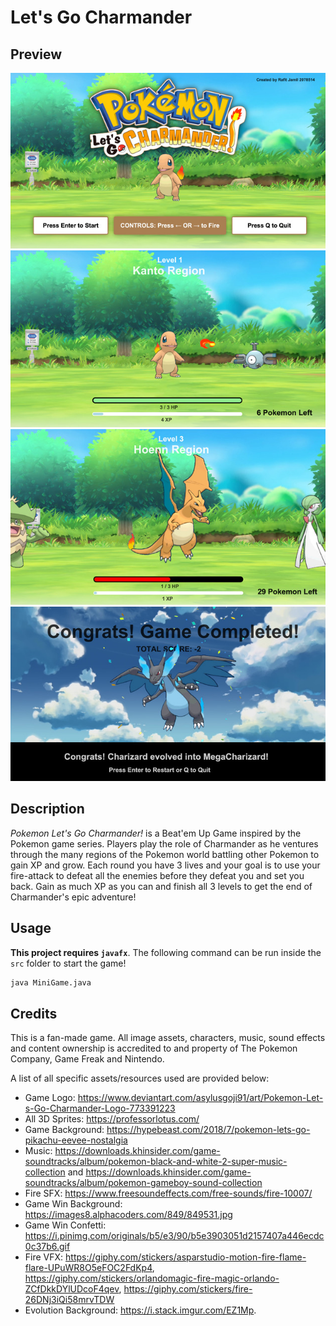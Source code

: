 # Let's Go Charmander

## Preview
![Home Screen Preview](./preview/Preview%201.jpg)
![Level 1 Preview](./preview/Preview%202.jpg)
![Level 3 Preview](./preview/Preview%204.jpg)
![Finish Preview](./preview/Preview%205.jpg)


## Description

*Pokemon Let's Go Charmander!* is a Beat'em Up Game inspired by the Pokemon game series. Players play the role of Charmander
 as he ventures through the many regions of the Pokemon world battling other Pokemon to gain XP and grow. Each round you have
 3 lives and your goal is to use your fire-attack to defeat all the enemies before they defeat you and set you back. Gain 
 as much XP as you can and finish all 3 levels to get the end of Charmander's epic adventure!

## Usage
**This project requires `javafx`**.
The following command can be run inside the `src` folder to start the game!
```bash
java MiniGame.java
```

## Credits 
This is a fan-made game. 
All image assets, characters, music, sound effects and content ownership is accredited to and property of The Pokemon Company, Game Freak and Nintendo. 

A list of all specific assets/resources used are provided below:
- Game Logo: https://www.deviantart.com/asylusgoji91/art/Pokemon-Let-s-Go-Charmander-Logo-773391223
- All 3D Sprites: https://professorlotus.com/
- Game Background: https://hypebeast.com/2018/7/pokemon-lets-go-pikachu-eevee-nostalgia
- Music: https://downloads.khinsider.com/game-soundtracks/album/pokemon-black-and-white-2-super-music-collection and https://downloads.khinsider.com/game-soundtracks/album/pokemon-gameboy-sound-collection
- Fire SFX: https://www.freesoundeffects.com/free-sounds/fire-10007/
- Game Win Background: https://images8.alphacoders.com/849/849531.jpg
- Game Win Confetti: https://i.pinimg.com/originals/b5/e3/90/b5e3903051d2157407a446ecdc0c37b6.gif
- Fire VFX: https://giphy.com/stickers/asparstudio-motion-fire-flame-flare-UPuWR8O5eFOC2FdKp4, https://giphy.com/stickers/orlandomagic-fire-magic-orlando-ZCfDkkDYlUDcoF4qev, https://giphy.com/stickers/fire-26DNj3iQi58mrvTDW
- Evolution Background: https://i.stack.imgur.com/EZ1Mp.
